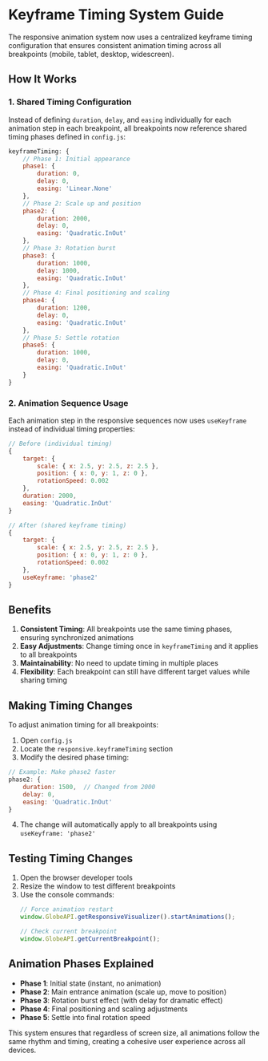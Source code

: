 # Keyframe Timing System Guide

The responsive animation system now uses a centralized keyframe timing configuration that ensures consistent animation timing across all breakpoints (mobile, tablet, desktop, widescreen).

## How It Works

### 1. Shared Timing Configuration

Instead of defining `duration`, `delay`, and `easing` individually for each animation step in each breakpoint, all breakpoints now reference shared timing phases defined in `config.js`:

```javascript
keyframeTiming: {
    // Phase 1: Initial appearance
    phase1: {
        duration: 0,
        delay: 0,
        easing: 'Linear.None'
    },
    // Phase 2: Scale up and position
    phase2: {
        duration: 2000,
        delay: 0,
        easing: 'Quadratic.InOut'
    },
    // Phase 3: Rotation burst
    phase3: {
        duration: 1000,
        delay: 1000,
        easing: 'Quadratic.InOut'
    },
    // Phase 4: Final positioning and scaling
    phase4: {
        duration: 1200,
        delay: 0,
        easing: 'Quadratic.InOut'
    },
    // Phase 5: Settle rotation
    phase5: {
        duration: 1000,
        delay: 0,
        easing: 'Quadratic.InOut'
    }
}
```

### 2. Animation Sequence Usage

Each animation step in the responsive sequences now uses `useKeyframe` instead of individual timing properties:

```javascript
// Before (individual timing)
{
    target: {
        scale: { x: 2.5, y: 2.5, z: 2.5 },
        position: { x: 0, y: 1, z: 0 },
        rotationSpeed: 0.002
    },
    duration: 2000,
    easing: 'Quadratic.InOut'
}

// After (shared keyframe timing)
{
    target: {
        scale: { x: 2.5, y: 2.5, z: 2.5 },
        position: { x: 0, y: 1, z: 0 },
        rotationSpeed: 0.002
    },
    useKeyframe: 'phase2'
}
```

## Benefits

1. **Consistent Timing**: All breakpoints use the same timing phases, ensuring synchronized animations
2. **Easy Adjustments**: Change timing once in `keyframeTiming` and it applies to all breakpoints
3. **Maintainability**: No need to update timing in multiple places
4. **Flexibility**: Each breakpoint can still have different target values while sharing timing

## Making Timing Changes

To adjust animation timing for all breakpoints:

1. Open `config.js`
2. Locate the `responsive.keyframeTiming` section
3. Modify the desired phase timing:

```javascript
// Example: Make phase2 faster
phase2: {
    duration: 1500,  // Changed from 2000
    delay: 0,
    easing: 'Quadratic.InOut'
}
```

4. The change will automatically apply to all breakpoints using `useKeyframe: 'phase2'`

## Testing Timing Changes

1. Open the browser developer tools
2. Resize the window to test different breakpoints
3. Use the console commands:
   ```javascript
   // Force animation restart
   window.GlobeAPI.getResponsiveVisualizer().startAnimations();
   
   // Check current breakpoint
   window.GlobeAPI.getCurrentBreakpoint();
   ```

## Animation Phases Explained

- **Phase 1**: Initial state (instant, no animation)
- **Phase 2**: Main entrance animation (scale up, move to position)
- **Phase 3**: Rotation burst effect (with delay for dramatic effect)
- **Phase 4**: Final positioning and scaling adjustments
- **Phase 5**: Settle into final rotation speed

This system ensures that regardless of screen size, all animations follow the same rhythm and timing, creating a cohesive user experience across all devices.